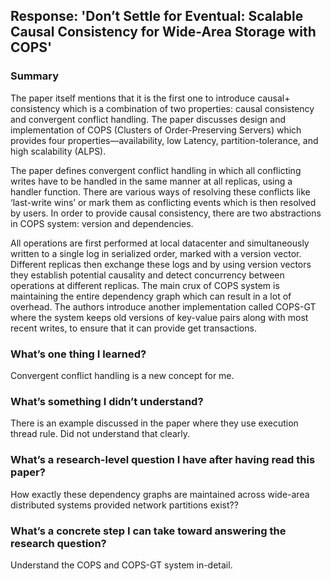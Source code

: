 ﻿## Response: 'Don’t Settle for Eventual: Scalable Causal Consistency for Wide-Area Storage with COPS'

### Summary

The paper itself mentions that it is the first one to introduce causal+ consistency which is a combination of two properties: causal consistency and convergent conflict handling. The paper discusses design and implementation of COPS (Clusters of Order-Preserving Servers) which provides four properties—availability, low Latency, partition-tolerance, and high scalability (ALPS).

The paper defines convergent conflict handling in which all conflicting writes have to be handled in the same manner at all replicas, using a handler function. There are various ways of resolving these conflicts like ‘last-write wins’ or mark them as conflicting events which is then resolved by users. In order to provide causal consistency, there are two abstractions in COPS system: version and dependencies.

All operations are first performed at local datacenter and simultaneously written to a single log in serialized order, marked with a version vector. Different replicas then exchange these logs and by using version vectors they establish potential causality and detect concurrency between operations at different replicas. The main crux of COPS system is maintaining the entire dependency graph which can result in a lot of overhead. The authors introduce another implementation called COPS-GT where the system keeps old versions of key-value pairs along with most recent writes, to ensure that it can provide get transactions.

### What’s one thing I learned?
Convergent conflict handling is a new concept for me.

### What’s something I didn’t understand?
There is an example discussed in the paper where they use execution thread rule. Did not understand that clearly.

### What’s a research-level question I have after having read this paper?
How exactly these dependency graphs are maintained across wide-area distributed systems provided network partitions exist??

### What’s a concrete step I can take toward answering the research question?
Understand the COPS and COPS-GT system in-detail.


